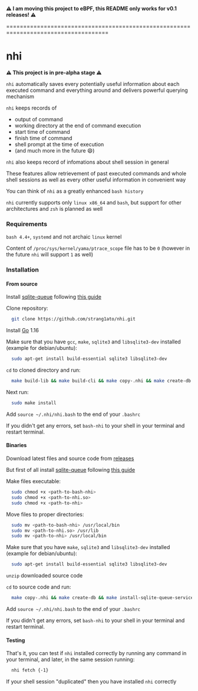 **:warning: I am moving this project to eBPF, this README only works for v0.1 releases! :warning:**

====================================================================================

# nhi

**:warning: This project is in pre-alpha stage :warning:**

`nhi` automatically saves every potentially useful information about each executed command and everything around
and delivers powerful querying mechanism

`nhi` keeps records of
- output of command
- working directory at the end of command execution
- start time of command
- finish time of command
- shell prompt at the time of execution
- (and much more in the future :smile:)

`nhi` also keeps record of infomations about shell session in general

These features allow retrievement of past executed commands and whole shell sessions
as well as every other useful information in convenient way

You can think of `nhi` as a greatly enhanced `bash history`

`nhi` currently supports only `linux x86_64` and `bash`, but support for other architectures and `zsh` is planned as well

### Requirements

`bash 4.4+`, `systemd` and not archaic `linux` kernel

Content of `/proc/sys/kernel/yama/ptrace_scope` file has to be `0` (however in the future `nhi` will support `1` as well)

### Installation

#### From source

Install [sqlite-queue](https://github.com/strang1ato/sqlite-queue) following [this guide](https://github.com/strang1ato/sqlite-queue#installation)

Clone repository:
```bash
  git clone https://github.com/strang1ato/nhi.git
```

Install [Go](https://golang.org/) 1.16

Make sure that you have `gcc`, `make`, `sqlite3` and `libsqlite3-dev` installed (example for debian/ubuntu):
```bash
  sudo apt-get install build-essential sqlite3 libsqlite3-dev
```

`cd` to cloned directory and run:
```bash
  make build-lib && make build-cli && make copy-.nhi && make create-db && make install-sqlite-queue-service && make start-sqlite-queue-service
```

Next run:
```bash
  sudo make install
```

Add `source ~/.nhi/nhi.bash` to the end of your `.bashrc`

If you didn't get any errors, set `bash-nhi` to your shell in your terminal and restart terminal.


#### Binaries

Download latest files and source code from [releases](https://github.com/strang1ato/nhi/releases)

But first of all install [sqlite-queue](https://github.com/strang1ato/sqlite-queue) following [this guide](https://github.com/strang1ato/sqlite-queue#installation)

Make files executable:
```bash
  sudo chmod +x <path-to-bash-nhi>
  sudo chmod +x <path-to-nhi.so>
  sudo chmod +x <path-to-nhi>
```

Move files to proper directories:
```bash
  sudo mv <path-to-bash-nhi> /usr/local/bin
  sudo mv <path-to-nhi.so> /usr/lib
  sudo mv <path-to-nhi> /usr/local/bin
```

Make sure that you have `make`, `sqlite3` and `libsqlite3-dev` installed (example for debian/ubuntu):
```bash
  sudo apt-get install build-essential sqlite3 libsqlite3-dev
```

`unzip` downloaded source code

`cd` to source code and run:
```bash
  make copy-.nhi && make create-db && make install-sqlite-queue-service && make start-sqlite-queue-service
```

Add `source ~/.nhi/nhi.bash` to the end of your `.bashrc`

If you didn't get any errors, set `bash-nhi` to your shell in your terminal and restart terminal.

#### Testing

That's it, you can test if `nhi` installed correctly by running any command in your terminal, and later, in the same session running:
```bash
  nhi fetch {-1}
```
If your shell session "duplicated" then you have installed `nhi` correctly

